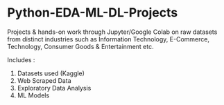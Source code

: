 # Python-EDA-ML-DL-Projects
Projects &amp; hands-on work through Jupyter/Google Colab on raw datasets from distinct industries such as Information Technology, E-Commerce, Technology, Consumer Goods &amp; Entertainment etc.

Includes : 
1. Datasets used (Kaggle)
2. Web Scraped Data
3. Exploratory Data Analysis
4. ML Models
